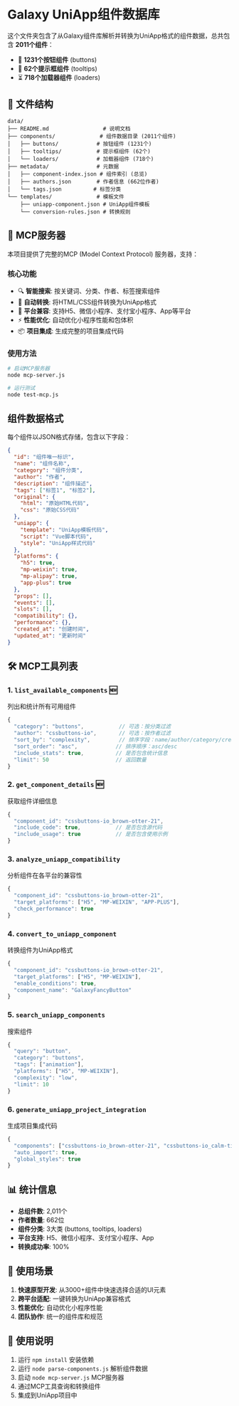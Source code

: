 # Galaxy UniApp组件数据库

这个文件夹包含了从Galaxy组件库解析并转换为UniApp格式的组件数据，总共包含 **2011个组件**：
- 🔘 **1231个按钮组件** (buttons)
- 💬 **62个提示框组件** (tooltips)
- ⏳ **718个加载器组件** (loaders)

## 📁 文件结构

```
data/
├── README.md                 # 说明文档
├── components/              # 组件数据目录 (2011个组件)
│   ├── buttons/            # 按钮组件 (1231个)
│   ├── tooltips/           # 提示框组件 (62个)
│   └── loaders/            # 加载器组件 (718个)
├── metadata/               # 元数据
│   ├── component-index.json # 组件索引 (总览)
│   ├── authors.json        # 作者信息 (662位作者)
│   └── tags.json          # 标签分类
└── templates/              # 模板文件
    ├── uniapp-component.json # UniApp组件模板
    └── conversion-rules.json # 转换规则
```

## 🚀 MCP服务器

本项目提供了完整的MCP (Model Context Protocol) 服务器，支持：

### 核心功能
- 🔍 **智能搜索**: 按关键词、分类、作者、标签搜索组件
- 🔄 **自动转换**: 将HTML/CSS组件转换为UniApp格式
- 📱 **平台兼容**: 支持H5、微信小程序、支付宝小程序、App等平台
- ⚡ **性能优化**: 自动优化小程序性能和包体积
- 📦 **项目集成**: 生成完整的项目集成代码

### 使用方法
```bash
# 启动MCP服务器
node mcp-server.js

# 运行测试
node test-mcp.js
```

## 组件数据格式

每个组件以JSON格式存储，包含以下字段：

```json
{
  "id": "组件唯一标识",
  "name": "组件名称",
  "category": "组件分类",
  "author": "作者",
  "description": "组件描述",
  "tags": ["标签1", "标签2"],
  "original": {
    "html": "原始HTML代码",
    "css": "原始CSS代码"
  },
  "uniapp": {
    "template": "UniApp模板代码",
    "script": "Vue脚本代码",
    "style": "UniApp样式代码"
  },
  "platforms": {
    "h5": true,
    "mp-weixin": true,
    "mp-alipay": true,
    "app-plus": true
  },
  "props": [],
  "events": [],
  "slots": [],
  "compatibility": {},
  "performance": {},
  "created_at": "创建时间",
  "updated_at": "更新时间"
}
```

## 🛠️ MCP工具列表

### 1. `list_available_components` 🆕
列出和统计所有可用组件
```javascript
{
  "category": "buttons",           // 可选：按分类过滤
  "author": "cssbuttons-io",       // 可选：按作者过滤
  "sort_by": "complexity",         // 排序字段：name/author/category/created_at/complexity
  "sort_order": "asc",            // 排序顺序：asc/desc
  "include_stats": true,          // 是否包含统计信息
  "limit": 50                     // 返回数量
}
```

### 2. `get_component_details` 🆕
获取组件详细信息
```javascript
{
  "component_id": "cssbuttons-io_brown-otter-21",
  "include_code": true,           // 是否包含源代码
  "include_usage": true           // 是否包含使用示例
}
```

### 3. `analyze_uniapp_compatibility`
分析组件在各平台的兼容性
```javascript
{
  "component_id": "cssbuttons-io_brown-otter-21",
  "target_platforms": ["H5", "MP-WEIXIN", "APP-PLUS"],
  "check_performance": true
}
```

### 4. `convert_to_uniapp_component`
转换组件为UniApp格式
```javascript
{
  "component_id": "cssbuttons-io_brown-otter-21",
  "target_platforms": ["H5", "MP-WEIXIN"],
  "enable_conditions": true,
  "component_name": "GalaxyFancyButton"
}
```

### 5. `search_uniapp_components`
搜索组件
```javascript
{
  "query": "button",
  "category": "buttons",
  "tags": ["animation"],
  "platforms": ["H5", "MP-WEIXIN"],
  "complexity": "low",
  "limit": 10
}
```

### 6. `generate_uniapp_project_integration`
生成项目集成代码
```javascript
{
  "components": ["cssbuttons-io_brown-otter-21", "cssbuttons-io_calm-tiger-42"],
  "auto_import": true,
  "global_styles": true
}
```

## 📊 统计信息

- **总组件数**: 2,011个
- **作者数量**: 662位
- **组件分类**: 3大类 (buttons, tooltips, loaders)
- **平台支持**: H5、微信小程序、支付宝小程序、App
- **转换成功率**: 100%

## 🎯 使用场景

1. **快速原型开发**: 从3000+组件中快速选择合适的UI元素
2. **跨平台适配**: 一键转换为UniApp兼容格式
3. **性能优化**: 自动优化小程序性能
4. **团队协作**: 统一的组件库和规范

## 📝 使用说明

1. 运行 `npm install` 安装依赖
2. 运行 `node parse-components.js` 解析组件数据
3. 启动 `node mcp-server.js` MCP服务器
4. 通过MCP工具查询和转换组件
5. 集成到UniApp项目中
